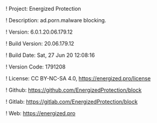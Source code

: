 ! Project: Energized Protection

! Description: ad.porn.malware blocking.

! Version: 6.0.1.20.06.179.12

! Build Version: 20.06.179.12

! Build Date: Sat, 27 Jun 20 12:08:16

! Version Code: 1791208

! License: CC BY-NC-SA 4.0, https://energized.pro/license

! Github: https://github.com/EnergizedProtection/block

! Gitlab: https://gitlab.com/EnergizedProtection/block


! Web: https://energized.pro

